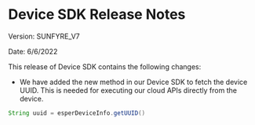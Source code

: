 # Device SDK Release Notes

 Version: SUNFYRE_V7

Date: 6/6/2022

This release of Device SDK contains the following changes:

-   We have added the new method in our Device SDK to fetch the device UUID. This is needed for executing our cloud APIs directly from the device.
    
```java
String uuid = esperDeviceInfo.getUUID()
```

